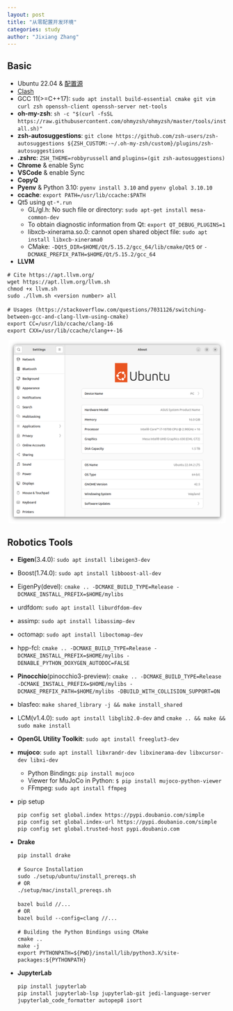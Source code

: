 ```yaml
---
layout: post
title: "从零配置开发环境"
categories: study
author: "Jixiang Zhang"
---
```


## Basic

* Ubuntu 22.04 & [配置源](https://mirrors.ustc.edu.cn/help/ubuntu.html)
* [Clash](https://github.com/Fndroid/clash_for_windows_pkg)
* GCC 11(>=C++17): `sudo apt install build-essential cmake git vim curl zsh openssh-client openssh-server net-tools`
* **oh-my-zsh**: `sh -c "$(curl -fsSL https://raw.githubusercontent.com/ohmyzsh/ohmyzsh/master/tools/install.sh)"`
* **zsh-autosuggestions**: `git clone https://github.com/zsh-users/zsh-autosuggestions ${ZSH_CUSTOM:-~/.oh-my-zsh/custom}/plugins/zsh-autosuggestions`
* **.zshrc**: `ZSH_THEME=robbyrussell` and `plugins=(git zsh-autosuggestions)`
* **Chrome** & enable Sync
* **VSCode** & enable Sync
* **CopyQ**
* **Pyenv** & Python 3.10: `pyenv install 3.10` and `pyenv global 3.10.10`
* **ccache**: `export PATH=/usr/lib/ccache:$PATH`
* Qt5 using `qt-*.run`
  * GL/gl.h: No such file or directory: `sudo apt-get install mesa-common-dev`
  * To obtain diagnostic information from Qt: `export QT_DEBUG_PLUGINS=1`
  * libxcb-xinerama.so.0: cannot open shared object file: `sudo apt install libxcb-xinerama0`
  * CMake: `-DQt5_DIR=$HOME/Qt/5.15.2/gcc_64/lib/cmake/Qt5` or `-DCMAKE_PREFIX_PATH=$HOME/Qt/5.15.2/gcc_64`
* **LLVM**

```shell
# Cite https://apt.llvm.org/
wget https://apt.llvm.org/llvm.sh
chmod +x llvm.sh
sudo ./llvm.sh <version number> all

# Usages (https://stackoverflow.com/questions/7031126/switching-between-gcc-and-clang-llvm-using-cmake)
export CC=/usr/lib/ccache/clang-16
export CXX=/usr/lib/ccache/clang++-16
```

<p align="center">
  <img src="/images/Ubuntu-PC.png" width="500"/>
</p>

## Robotics Tools

* **Eigen**(3.4.0): `sudo apt install libeigen3-dev`
* Boost(1.74.0): `sudo apt install libboost-all-dev`
* EigenPy(devel): `cmake .. -DCMAKE_BUILD_TYPE=Release -DCMAKE_INSTALL_PREFIX=$HOME/mylibs`
* urdfdom: `sudo apt install liburdfdom-dev`
* assimp: `sudo apt install libassimp-dev`
* octomap: `sudo apt install liboctomap-dev`
* hpp-fcl: `cmake .. -DCMAKE_BUILD_TYPE=Release -DCMAKE_INSTALL_PREFIX=$HOME/mylibs -DENABLE_PYTHON_DOXYGEN_AUTODOC=FALSE`
* **Pinocchio**(pinocchio3-preview): `cmake .. -DCMAKE_BUILD_TYPE=Release -DCMAKE_INSTALL_PREFIX=$HOME/mylibs -DCMAKE_PREFIX_PATH=$HOME/mylibs -DBUILD_WITH_COLLISION_SUPPORT=ON`
* blasfeo: `make shared_library -j && make install_shared`
* LCM(v1.4.0): `sudo apt install libglib2.0-dev` and `cmake .. && make && sudo make install`
* **OpenGL Utility Toolkit**: `sudo apt install freeglut3-dev`
* **mujoco**: `sudo apt install libxrandr-dev libxinerama-dev libxcursor-dev libxi-dev`
  * Python Bindings: `pip install mujoco`
  * Viewer for MuJoCo in Python: `$ pip install mujoco-python-viewer`
  * FFmpeg: `sudo apt install ffmpeg`
* pip setup

  ```shell
  pip config set global.index https://pypi.doubanio.com/simple
  pip config set global.index-url https://pypi.doubanio.com/simple
  pip config set global.trusted-host pypi.doubanio.com
  ```

* **Drake**

  ```shell
  pip install drake

  # Source Installation
  sudo ./setup/ubuntu/install_prereqs.sh
  # OR
  ./setup/mac/install_prereqs.sh

  bazel build //...
  # OR
  bazel build --config=clang //...

  # Building the Python Bindings using CMake
  cmake ..
  make -j
  export PYTHONPATH=${PWD}/install/lib/python3.X/site-packages:${PYTHONPATH}
  ```

* **JupyterLab**

  ```shell
  pip install jupyterlab
  pip install jupyterlab-lsp jupyterlab-git jedi-language-server jupyterlab_code_formatter autopep8 isort
  ```
